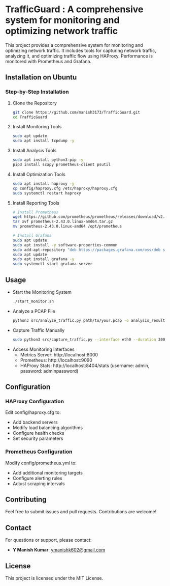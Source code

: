 # TrafficGuard : A comprehensive system for monitoring and optimizing network traffic

This project provides a comprehensive system for monitoring and optimizing network traffic. It includes tools for capturing network traffic, analyzing it, and optimizing traffic flow using HAProxy. Performance is monitored with Prometheus and Grafana.

## Installation on Ubuntu

### Step-by-Step Installation
1. Clone the Repository
   ```bash
   git clone https://github.com/manish3173/TrafficGuard.git
   cd TrafficGuard
   ```
2. Install Monitoring Tools
   ```bash
   sudo apt update
   sudo apt install tcpdump -y
   ```
3. Install Analysis Tools
   ```bash
   sudo apt install python3-pip -y
   pip3 install scapy prometheus-client psutil
   ```
4. Install Optimization Tools
   ```bash
   sudo apt install haproxy -y
   cp config/haproxy.cfg /etc/haproxy/haproxy.cfg
   sudo systemctl restart haproxy
   ```
5. Install Reporting Tools
   ```bash
   # Install Prometheus
   wget https://github.com/prometheus/prometheus/releases/download/v2.43.0/prometheus-2.43.0.linux-amd64.tar.gz
   tar xvf prometheus-2.43.0.linux-amd64.tar.gz
   mv prometheus-2.43.0.linux-amd64 /opt/prometheus

   # Install Grafana
   sudo apt update
   sudo apt install -y software-properties-common
   sudo add-apt-repository "deb https://packages.grafana.com/oss/deb stable main"
   sudo apt update
   sudo apt install grafana -y
   sudo systemctl start grafana-server
   ```

## Usage
- Start the Monitoring System
  ```bash
  ./start_monitor.sh
  ```
- Analyze a PCAP File
  ```bash
  python3 src/analyze_traffic.py path/to/your.pcap -o analysis_results.txt
  ```
- Capture Traffic Manually
  ```bash
  sudo python3 src/capture_traffic.py --interface eth0 --duration 300 --output pcaps/capture.pcap --filter "not port 22"
  ```
- Access Monitoring Interfaces
  - Metrics Server: http://localhost:8000
  - Prometheus: http://localhost:9090
  - HAProxy Stats: http://localhost:8404/stats (username: admin, password: adminpassword)

## Configuration
### HAProxy Configuration
Edit config/haproxy.cfg to:
- Add backend servers
- Modify load balancing algorithms
- Configure health checks
- Set security parameters

### Prometheus Configuration
Modify config/prometheus.yml to:
- Add additional monitoring targets
- Configure alerting rules
- Adjust scraping intervals

 



## Contributing
Feel free to submit issues and pull requests. Contributions are welcome!

## Contact
For questions or support, please contact:

- **Y Manish Kumar**: [ymanishk602@gmail.com](mailto:ymanishk602@gmail.com)

## License
This project is licensed under the MIT License.

